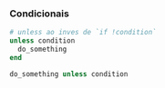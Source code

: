 ### Condicionais

```ruby
# unless ao inves de `if !condition`
unless condition
  do_something
end

do_something unless condition
```
